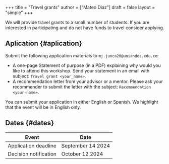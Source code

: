 +++
title = "Travel grants"
author = ["Mateo Diaz"]
draft = false
layout = "simple"
+++

We will provide travel grants to a small number of students. If you are interested in participating and do not have funds to travel consider applying.


## Aplication {#aplication}

Submit the following application materials to `mj.junca20@uniandes.edu.co`:

-   A one-page Statement of purpose (in a PDF) explaining why would you like to attend this workshop. Send your statement in an email with subject: `Travel grant <your_name>`.
-   A recommendation letter from your advisor or a mentor. Please ask your recommender to submit the letter with the subject: `Recommendation <your-name>`.

You can submit your application in either English or Spanish. We highlight that the event will be in English only.


## Dates {#dates}

| Event                 | Date              |
|-----------------------|-------------------|
| Application deadline  | September 14 2024 |
| Decision notification | October 12 2024   |
